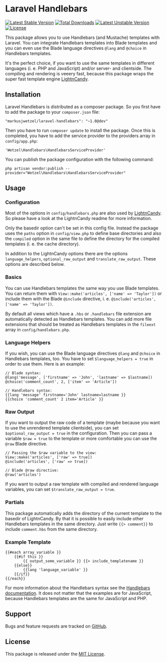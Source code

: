 # Laravel Handlebars

[![Latest Stable Version](https://poser.pugx.org/markusjwetzel/laravel-handlebars/v/stable)](https://packagist.org/packages/markusjwetzel/laravel-handlebars) [![Total Downloads](https://poser.pugx.org/markusjwetzel/laravel-handlebars/downloads)](https://packagist.org/packages/markusjwetzel/laravel-handlebars) [![Latest Unstable Version](https://poser.pugx.org/markusjwetzel/laravel-handlebars/v/unstable)](https://packagist.org/packages/markusjwetzel/laravel-handlebars) [![License](https://poser.pugx.org/markusjwetzel/laravel-handlebars/license)](https://packagist.org/packages/markusjwetzel/laravel-handlebars)

This package allows you to use Handlebars (and Mustache) templates with Laravel. You can integrate Handlebars templates into Blade templates and you can even use the Blade language directives `@lang` and `@choice` in Handlebars templates.

It's the perfect choice, if you want to use the same templates in different languages (i. e. PHP and JavaScript) and/or server- and clientside. The compiling and rendering is veeery fast, because this package wraps the super fast template engine [LightnCandy](https://github.com/zordius/lightncandy).

## Installation

Laravel Handlebars is distributed as a composer package. So you first have to add the package to your `composer.json` file:

```
"markusjwetzel/laravel-handlebars": "~1.0@dev"
```

Then you have to run `composer update` to install the package. Once this is completed, you have to add the service provider to the providers array in `config/app.php`:

```
'Wetzel\Handlebars\HandlebarsServiceProvider'
```

You can publish the package configuration with the following command:

```
php artisan vendor:publish --provider="Wetzel\Handlebars\HandlebarsServiceProvider"
```

## Usage

### Configuration

Most of the options in `config/handlebars.php` are also used by [LightnCandy](https://github.com/zordius/lightncandy). So please have a look at the LightnCandy readme for more information.

Only the basedir option can't be set in this config file. Instead the package uses the `paths` option in `config/view.php` to define base directories and also the `compiled` option in the same file to define the directory for the compiled templates (i. e. the cache directory).

In addition to the LightnCandy options there are the options `language_helpers`, `optional_raw_output` and `translate_raw_output`. These options are described below.

### Basics

You can use Handlebars templates the same way you use Blade templates. You can return them with `View::make('articles', ['name' => 'Taylor'])` or include them with the Blade `@include` directive, i. e. `@include('articles', ['name' => 'Taylor'])`.

By default all views which have a `.hbs` or `.handlebars` file extension are automatically detected as Handlebars templates. You can add more file extensions that should be treated as Handlebars templates in the `fileext` array in `config/handlebars.php`.

### Language Helpers

If you wish, you can use the Blade language directives `@lang` and `@choice` in Handlebars templates, too. You have to set `$language_helpers = true` in order to use them. Here is an example:

```
// Blade syntax:
@lang('message', ['firstname' => 'John', 'lastname' => $lastname])
@choice('comment_count', 2, ['item' => 'Article'])
```
```
// Handlebars syntax:
{{lang 'message' firstname='John' lastname=lastname }}
{{choice 'comment_count' 2 item='Article' }}
```

### Raw Output

If you want to output the raw code of a template (maybe because you want to use the unrendered template clientside), you can set `$optional_raw_output = true` in the configuration. Then you can pass a variable `$raw = true` to the template or more comfortable you can use the `@raw` Blade directive.

```
// Passing the $raw variable to the view:
View::make('articles', ['raw' => true])
@include('articles', ['raw' => true])
```
```
// Blade @raw directive:
@raw('articles')
```

If you want to output a raw template with compiled and rendered language variables, you can set `$translate_raw_output = true`.

### Partials

This package automatically adds the directory of the current template to the basedir of LightnCandy. By that it is possible to easily include other Handlebars templates in the same directory. Just write `{{> comment}}` to include `comment.hbs` from the same directory.

### Example Template

```
{{#each array_variable }}
	{{#if this }}
		{{ output_some_variable }} {{> include_templatename }}
	{{else}}
		{{lang 'language_variable' }}
	{{/if}}
{{/each}}
```

For more information about the Handlebars syntax see the [Handlebars documentation](http://handlebarsjs.com). It does not matter that the examples are for JavaScript, because Handlebars templates are the same for JavaScript and PHP.

## Support

Bugs and feature requests are tracked on [GitHub](https://github.com/markusjwetzel/laravel-data-mapper/issues).

## License

This package is released under the [MIT License](LICENSE).
